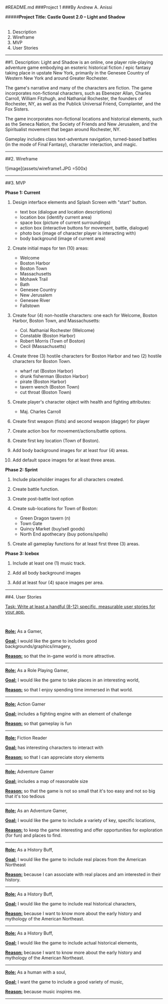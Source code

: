 #README.md
###Project 1
###By Andrew A. Anissi


#####**Project Title: Castle Quest 2.0 – Light and Shadow**
<br><br>

1. Description
2. Wireframe
3. MVP
4. User Stories

*****

##1. Description:
Light and Shadow is an online, one player role-playing adventure game embodying an esoteric historical fiction / epic fantasy taking place in upstate New York, primarily in the Genesee Country of Western New York and around Greater Rochester. 

The game's narrative and many of the characters are fiction. The game incorporates non-fictional characters, such as Ebenezer Allan, Charles Carroll, William Fitzhugh, and Nathanial Rochester, the founders of Rochester, NY, as well as the Publick Universal Friend, Cornplanter, and the Fox Sisters.

The game incorporates non-fictional locations and historical elements, such as the Seneca Nation, the Society of Friends and New Jerusalem, and the Spiritualist movement that began around Rochester, NY.

Gameplay includes class text-adventure navigation, turned-based battles (in the mode of Final Fantasy), character interaction, and magic.


*****

##2. Wireframe

![image](assets/wireframe1.JPG =500x)


*******

##3. MVP

**Phase 1: Current**<br>
	
1. Design interface elements and Splash Screen with "start" button.
	- text box (dialogue and location descriptions)
	- location box (identify current area)
	- space box (picture of current surroundings)
	- action box (interactive buttons for movement, battle, dialogue)
	- photo box (image of character player is interacting with)
	- body background (image of current area)
2. Create initial maps for ten (10) areas:
	- Welcome
	- Boston Harbor
	- Boston Town
	- Massachusetts
	- Mohawk Trail
	- Bath
	- Genesee Country
	- New Jerusalem
	- Genesee River
	- Fallstown

3. Create four (4) non-hostile characters: one each for Welcome, Boston Harbor, Boston Town, and Massachusetts:
	- Col. Nathanial Rochester (Welcome)
	- Constable (Boston Harbor)
	- Robert Morris (Town of Boston)
	- Cecil (Massachusetts)

4. Create three (3) hostile characters for Boston Harbor and two (2) hostile characters for Boston Town.
	- wharf rat (Boston Harbor)
	- drunk fisherman (Boston Harbor)
	- pirate (Boston Harbor)
	- tavern wench (Boston Town)
	- cut throat (Boston Town)

5. Create player's character object with health and fighting attributes:
	- Maj. Charles Carroll

6. Create first weapon (fists) and second weapon (dagger) for player

7. Create action box for movement/actions/battle options.

8. Create first key location (Town of Boston).

9. Add body background images for at least four (4) areas.

10. Add default space images for at least three areas.


**Phase 2: Sprint**<br>
1. Include placeholder images for all characters created.

2. Create battle function.

3. Create post-battle loot option

4. Create sub-locations for Town of Boston:
	- Green Dragon tavern (n)
	- Town Gate
	- Quincy Market (buy/sell goods)
	- North End apothecary (buy potions/spells)

5. Create all gameplay functions for at least first three (3) areas.






**Phase 3: Icebox**<br>

1. Include at least one (1) music track.

2. Add all body background images

3. Add at least four (4) space images per area.



******

##4. User Stories

<u>Task: Write at least a handful (8-12) specific, measurable user stories for your app.</u>

<br>

**<u>Role:</u>** As a Gamer,

**<u>Goal:</u>** I would like the game to includes good backgrounds/graphics/imagery,

**<u>Reason:</u>** so that the in-game world is more attractive.

********

**<u>Role:</u>** As a Role Playing Gamer,

**<u>Goal:</u>** I would like the game to take places in an interesting world,

**<u>Reason:</u>** so that I enjoy spending time immersed in that world.

********

**<u>Role:</u>** Action Gamer

**<u>Goal:</u>** includes a fighting engine with an element of challenge

**<u>Reason:</u>** so that gameplay is fun

********

**<u>Role:</u>** Fiction Reader

**<u>Goal:</u>** has interesting characters to interact with

**<u>Reason:</u>** so that I can appreciate story elements

********

**<u>Role:</u>** Adventure Gamer

**<u>Goal:</u>** includes a map of reasonable size

**<u>Reason:</u>** so that the game is not so small that it's too easy and not so big that it's too tedious

********

**<u>Role:</u>** As an Adventure Gamer,

**<u>Goal:</u>** I would like the game to include a variety of key, specific locations,

**<u>Reason:</u>** to keep the game interesting and offer opportunities for exploration (for fun) and places to find.

********

**<u>Role:</u>** As a History Buff,

**<u>Goal:</u>** I would like the game to include real places from the American Northeast

**<u>Reason:</u>** because I can associate with real places and am interested in their history.

********

**<u>Role:</u>** As a History Buff,

**<u>Goal:</u>** I would like the game to include real historical characters,

**<u>Reason:</u>** because I want to know more about the early history and mythology of the American Northeast.

********

**<u>Role:</u>** As a History Buff,

**<u>Goal:</u>** I would like the game to include actual historical elements,

**<u>Reason:</u>** because I want to know more about the early history and mythology of the American Northeast.

********

**<u>Role:</u>** As a human with a soul,

**<u>Goal:</u>** I want the game to include a good variety of music,

**<u>Reason:</u>** because music inspires me.

********

